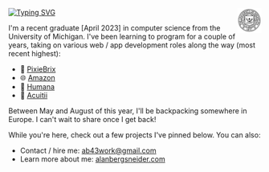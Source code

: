 [<img src="assets/umich_crest_white.png" width="48" align="right">](https://cse.engin.umich.edu/)

[![Typing SVG](https://readme-typing-svg.demolab.com?font=Fira+Code&pause=1000&color=FFCB05&background=FFCB0500&width=435&lines=Hey%2C+I'm+Alan!+Nice+to+see+you+%F0%9F%98%84)](https://git.io/typing-svg)

I'm a recent graduate [April 2023] in computer science from the University of Michigan. I've been learning to program for a couple of years, taking on various web / app development roles along the way (most recent highest):

* 💜 [PixieBrix](https://www.pixiebrix.com/)
* 🌐 [Amazon](https://amazon.com)
* 🏥 [Humana](https://humana.com)
* 💊 [Acuitii](https://www.acuitii.life/app)

Between May and August of this year, I'll be backpacking somewhere in Europe. I can't wait to share once I get back!

While you're here, check out a few projects I've pinned below. You can also:
* Contact / hire me: ab43work@gmail.com
* Learn more about me: [alanbergsneider.com](https://alanbergsneider.com)

